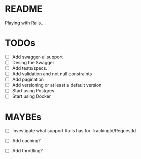 # README
Playing with Rails...

# TODOs
- [ ] Add swagger-ui support
- [ ] Desing the Swagger
- [ ] Add tests/specs.
- [ ] Add validation and not null constraints
- [ ] Add pagination
- [ ] Add versioning or at least a default version
- [ ] Start using Postgres
- [ ] Start using Docker

# MAYBEs
- [ ] Investigate what support Rails has for TrackingId/RequestId
- [ ] Add caching?
- [ ] Add throttling?

